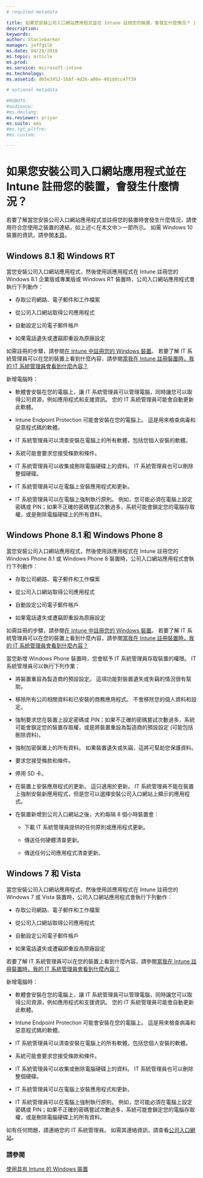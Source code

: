 ```yaml
---
# required metadata

title: 如果您安裝公司入口網站應用程式並在 Intune 註冊您的裝置，會發生什麼情況？ | Microsoft Intune
description:
keywords:
author: Staciebarker
manager: jeffgilb
ms.date: 04/28/2016
ms.topic: article
ms.prod:
ms.service: microsoft-intune
ms.technology:
ms.assetid: d65e3452-5bbf-4d26-a06e-401ddcc47f39

# optional metadata

#ROBOTS:
#audience:
#ms.devlang:
ms.reviewer: priyar
ms.suite: ems
#ms.tgt_pltfrm:
#ms.custom:

---
```



# 如果您安裝公司入口網站應用程式並在 Intune 註冊您的裝置，會發生什麼情況？

若要了解當您安裝公司入口網站應用程式並註冊您的裝置時會發生什麼情況，請使用符合您使用之裝置的連結，如上述＜在本文中＞一節所示。 如需 Windows 10 裝置的資訊，請參閱[本頁](what-happens-if-you-install-the-company-portal-app-and-enroll-your-device-in-intune-windows10.md)。

## Windows 8.1 和 Windows RT
當您安裝公司入口網站應用程式，然後使用該應用程式在 Intune 註冊您的 Windows 8.1 企業版或專業版或 Windows RT 裝置時，公司入口網站應用程式會執行下列動作：

-   存取公司網路、電子郵件和工作檔案

-   從公司入口網站取得公司應用程式

-   自動設定公司電子郵件帳戶

-   如果電話遺失或遭竊即重設為原廠設定

如需註冊的步驟，請參閱[在 Intune 中註冊您的 Windows 裝置](enroll-your-device-in-intune-windows.md)。 若要了解 IT 系統管理員可以在您的裝置上看到什麼內容，請參閱[當我在 Intune 註冊裝置時，我的 IT 系統管理員會看到什麼內容？](what-can-your-it-administrator-see-when-you-enroll-your-device-in-intune-windows.md)

新增電腦時：

-   軟體會安裝在您的電腦上，讓 IT 系統管理員可以管理電腦，同時讓您可以取得公司資源，例如應用程式和支援資訊。 您的 IT 系統管理員可能會自動更新此軟體。

-   Intune Endpoint Protection 可能會安裝在您的電腦上。 這是用來檢查病毒和惡意程式碼的軟體。

-   IT 系統管理員可以清查安裝在電腦上的所有軟體，包括您個人安裝的軟體。

-   系統可能會要求您接受條款和條件。

-   IT 系統管理員可以收集或刪除電腦硬碟上的資料。 IT 系統管理員也可以刪除整個硬碟。

-   IT 系統管理員可以在電腦上安裝應用程式和更新。

-   IT 系統管理員可以在電腦上強制執行原則。 例如，您可能必須在電腦上設定密碼或 PIN；如果不正確的密碼嘗試次數過多，系統可能會鎖定您的電腦存取權，或是刪除電腦硬碟上的所有資料。

## Windows Phone 8.1 和 Windows Phone 8
當您安裝公司入口網站應用程式，然後使用該應用程式在 Intune 註冊您的 Windows Phone 8.1 或 Windows Phone 8 裝置時，公司入口網站應用程式會執行下列動作：

-   存取公司網路、電子郵件和工作檔案

-   從公司入口網站取得公司應用程式

-   自動設定公司電子郵件帳戶

-   如果電話遺失或遭竊即重設為原廠設定

如需註冊的步驟，請參閱[在 Intune 中註冊您的 Windows 裝置](enroll-your-device-in-intune-windows.md)。 若要了解 IT 系統管理員可以在您的裝置上看到什麼內容，請參閱[當我在 Intune 註冊裝置時，我的 IT 系統管理員會看到什麼內容？](what-can-your-it-administrator-see-when-you-enroll-your-device-in-intune-windows.md)

當您新增 Windows Phone 裝置時，您會賦予 IT 系統管理員存取裝置的權限。 IT 系統管理員可以執行下列作業：

-   將裝置重設為製造商的預設設定。 這項功能對裝置遺失或失竊的情況很有幫助。

-   移除所有公司相關資料和已安裝的商務應用程式。 不會移除您的個人資料和設定。

-   強制要求您在裝置上設定密碼或 PIN；如果不正確的密碼嘗試次數過多，系統可能會鎖定您的裝置存取權，或是將裝置重設為製造商的預設設定 (可能包括刪除資料)。

-   強制加密裝置上的所有資料。 如果裝置遺失或失竊，這將可幫助您保護資料。

-   要求您接受條款和條件。

-   停用 SD 卡。

-   在裝置上安裝應用程式的更新。 這只適用於更新。 IT 系統管理員不能在裝置上強制安裝新應用程式，但是您可以選擇安裝公司入口網站上顯示的應用程式。

-   在裝置新增到公司入口網站之後，大約每隔 8 個小時裝置會：

    -   下載 IT 系統管理員提供的任何原則或應用程式更新。

    -   傳送任何硬體清查更新。

    -   傳送任何公司應用程式清查更新。

## Windows 7 和 Vista
當您安裝公司入口網站應用程式，然後使用該應用程式在 Intune 註冊您的 Windows 7 或 Vista 裝置時，公司入口網站應用程式會執行下列動作：

-   存取公司網路、電子郵件和工作檔案

-   從公司入口網站取得公司應用程式

-   自動設定公司電子郵件帳戶

-   如果電話遺失或遭竊即重設為原廠設定

若要了解 IT 系統管理員可以在您的裝置上看到什麼內容，請參閱[當我在 Intune 註冊裝置時，我的 IT 系統管理員會看到什麼內容？](what-can-your-it-administrator-see-when-you-enroll-your-device-in-intune-windows.md)

新增電腦時：

-   軟體會安裝在您的電腦上，讓 IT 系統管理員可以管理電腦，同時讓您可以取得公司資源，例如應用程式和支援資訊。 您的 IT 系統管理員可能會自動更新此軟體。

-   Intune Endpoint Protection 可能會安裝在您的電腦上。 這是用來檢查病毒和惡意程式碼的軟體。

-   IT 系統管理員可以清查安裝在電腦上的所有軟體，包括您個人安裝的軟體。

-   系統可能會要求您接受條款和條件。

-   IT 系統管理員可以收集或刪除電腦硬碟上的資料。 IT 系統管理員也可以刪除整個硬碟。

-   IT 系統管理員可以在電腦上安裝應用程式和更新。

-   IT 系統管理員可以在電腦上強制執行原則。 例如，您可能必須在電腦上設定密碼或 PIN；如果不正確的密碼嘗試次數過多，系統可能會鎖定您的電腦存取權，或是刪除電腦硬碟上的所有資料。

如有任何問題，請連絡您的 IT 系統管理員。 如需其連絡資訊，請查看[公司入口網站](http://portal.manage.microsoft.com)。

### 請參閱
[使用具有 Intune 的 Windows 裝置](using-your-windows-device-with-intune.md)


<!--HONumber=Jun16_HO2-->


